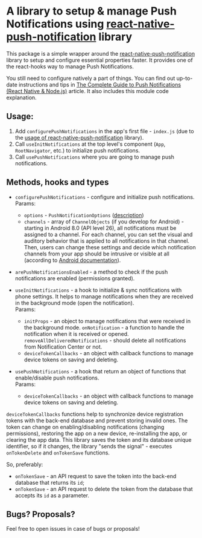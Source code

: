 # A library to setup & manage Push Notifications using [react-native-push-notification](https://github.com/zo0r/react-native-push-notification) library

This package is a simple wrapper around the [react-native-push-notification](https://github.com/zo0r/react-native-push-notification) library to setup and configure essential properties faster. It provides one of the react-hooks way to manage Push Notifications.

You still need to configure natively a part of things. You can find out up-to-date instructions and tips in [The Complete Guide to Push Notifications (React Native & Node.js)](https://stormotion.io/blog/) article. It also includes this module code explanation.

## Usage:

1. Add `configurePushNotifications` in the app's first file - `index.js` (due to the [usage of react-native-push-notification](https://github.com/zo0r/react-native-push-notification#usage) library).
2. Call `useInitNotifications` at the top level's component (`App`, `RootNavigator`, etc.) to initialize push notifications.
3. Call `usePushNotifications` where you are going to manage push notifications.

## Methods, hooks and types

- `configurePushNotifications` - configure and initialize push notifications.  
  Params:

  - `options` - `PushNotificationOptions` ([description](https://github.com/zo0r/react-native-push-notification#usage))
  - `channels` - array of `ChannelObjects` (if you develop for Android) - starting in Android 8.0 (API level 26), all notifications must be assigned to a channel. For each channel, you can set the visual and auditory behavior that is applied to all notifications in that channel. Then, users can change these settings and decide which notification channels from your app should be intrusive or visible at all (according to [Android documentation](https://developer.android.com/training/notify-user/channels)).

- `arePushNotificationsEnabled` - a method to check if the push notifications are enabled (permissions granted).

- `useInitNotifications` - a hook to initialize & sync notifications with phone settings. It helps to manage notifications when they are received in the background mode (open the notification).  
  Params:

  - `initProps` - an object to manage notifications that were received in the background mode. `onNotification` - a function to handle the notification when it is received or opened. `removeAllDeliveredNotifications` - should delete all notifications from Notification Center or not.
  - `deviceTokenCallbacks` - an object with callback functions to manage device tokens on saving and deleting.

- `usePushNotifications` - a hook that return an object of functions that enable/disable push notifications.  
  Params:
  - `deviceTokenCallbacks` - an object with callback functions to manage device tokens on saving and deleting.

`deviceTokenCallbacks` functions help to synchronize device registration tokens with the back-end database and prevent storing invalid ones. The token can change on enabling/disabling notifications (changing permissions), restoring the app on a new device, re-installing the app, or clearing the app data. This library saves the token and its database unique identifier, so if it changes, the library "sends the signal" - executes `onTokenDelete` and `onTokenSave` functions.

So, preferably:

- `onTokenSave` - an API request to save the token into the back-end database that returns its `id`;
- `onTokenSave` - an API request to delete the token from the database that accepts its `id` as a parameter.

## Bugs? Proposals?

Feel free to open issues in case of bugs or proposals!
